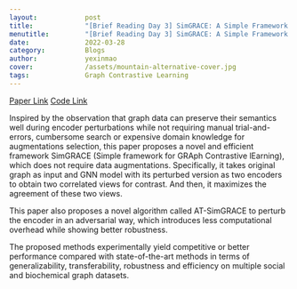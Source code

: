 ```yaml
---
layout:            post
title:             "[Brief Reading Day 3] SimGRACE: A Simple Framework for Graph Contrastive Learning without Data Augmentation"
menutitle:         "[Brief Reading Day 3] SimGRACE: A Simple Framework for Graph Contrastive Learning without Data Augmentation"
date:              2022-03-28
category:          Blogs
author:            yexinmao
cover:             /assets/mountain-alternative-cover.jpg
tags:              Graph Contrastive Learning
---
```


[Paper Link](https://arxiv.org/abs/2202.03104)
[Code Link](https://github.com/junxia97/SimGRACE)

Inspired by the observation that graph data can preserve their semantics well during encoder perturbations while not requiring manual trial-and-errors, cumbersome search or expensive domain knowledge for augmentations selection, this paper proposes a novel and efficient framework SimGRACE (Simple framework for GRAph Contrastive lEarning), which does not require data augmentations. Specifically, it takes original graph as input and GNN model with its perturbed version as two encoders to obtain two correlated views for contrast. And then, it maximizes the agreement of these two views. 

This paper also proposes a novel algorithm called AT-SimGRACE to perturb the encoder in an adversarial way, which introduces less computational overhead while showing better robustness. 

The proposed methods experimentally yield competitive or better performance compared with state-of-the-art methods in terms of generalizability, transferability, robustness and efficiency on multiple social and biochemical graph datasets.

